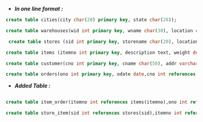 <!-- ```sql
CREATE TABLE cities (
    city CHAR(20),
    state CHAR(20)
);

CREATE TABLE warehouses (
    wid INTEGER,
    wname CHAR(30),
    location CHAR(20)
);

CREATE TABLE stores (
    sid INTEGER,
    store_name CHAR(20),
    location_city CHAR(20),
    wid INTEGER
);

CREATE TABLE items (
    itemno INTEGER,
    description TEXT,
    weight DECIMAL(5,2),
    cost DECIMAL(5,2)
);

CREATE TABLE customer (
    cno INTEGER,
    cname CHAR(50),
    addr VARCHAR(50),
    cu_city CHAR(20)
);

CREATE TABLE orders (
    ono INT,
    odate DATE
);
``` -->

- **_In one line format :_**

```sql
create table cities(city char(20) primary key, state char(20));

create table warehouses(wid int primary key, wname char(30), location char(50),city char(20) references cities(city));

 create table stores (sid int primary key, storename char(20), location_city char(20), wid int references warehouses(wid));

create table items (itemno int primary key, description text, weight decimal(5,2), cost decimal(5,2));

create table customer(cno int primary key, cname char(50), addr varchar(50), cu_city char(20));

create table orders(ono int primary key, odate date,cno int references customer(cno));
```

- **_Added Table :_**

```sql

create table item_order(itemno int references items(itemno),ono int references orders(ono),ordered_quantity int);

create table store_item(sid int references stores(sid),itemno int references items(itemno),quantity int);
```
